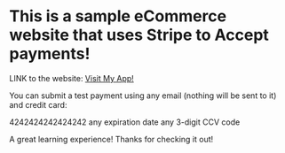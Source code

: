 # This is a sample eCommerce website that uses Stripe to Accept payments!

LINK to the website: [Visit My App!](https://ecommerce-testapp-fede.herokuapp.com/)

You can submit a test payment using any email (nothing will be sent to it) and credit card:

4242424242424242
any expiration date
any 3-digit CCV code

A great learning experience! Thanks for checking it out!
